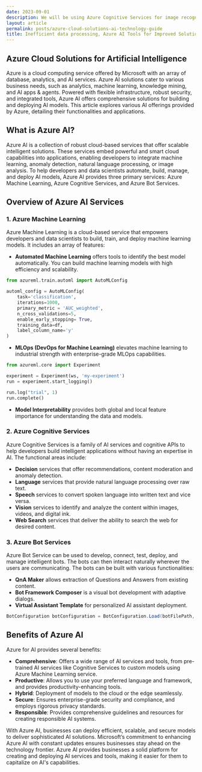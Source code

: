 ```yaml
---
date: 2023-09-01
description: We will be using Azure Cognitive Services for image recognition, speech recognition, and text analytics. Azure ML Studio will be used for custom machine learning models. These tools will help improve data processing efficiency and accuracy.
layout: article
permalink: posts/azure-cloud-solutions-ai-technology-guide
title: Inefficient data processing, Azure AI Tools for Improved Solutions
---
```


## Azure Cloud Solutions for Artificial Intelligence

Azure is a cloud computing service offered by Microsoft with an array of database, analytics, and AI services. Azure AI solutions cater to various business needs, such as analytics, machine learning, knowledge mining, and AI apps & agents. Powered with flexible infrastructure, robust security, and integrated tools, Azure AI offers comprehensive solutions for building and deploying AI models. This article explores various AI offerings provided by Azure, detailing their functionalities and applications.

## What is Azure AI?

Azure AI is a collection of robust cloud-based services that offer scalable intelligent solutions. These services embed powerful and smart cloud capabilities into applications, enabling developers to integrate machine learning, anomaly detection, natural language processing, or image analysis. To help developers and data scientists automate, build, manage, and deploy AI models, Azure AI provides three primary services: Azure Machine Learning, Azure Cognitive Services, and Azure Bot Services.

## Overview of Azure AI Services

### 1. Azure Machine Learning

Azure Machine Learning is a cloud-based service that empowers developers and data scientists to build, train, and deploy machine learning models. It includes an array of features:

- **Automated Machine Learning** offers tools to identify the best model automatically. You can build machine learning models with high efficiency and scalability.

```python
from azureml.train.automl import AutoMLConfig

automl_config = AutoMLConfig(
    task='classification',
    iterations=1000,
    primary_metric = 'AUC_weighted',
    n_cross_validations=5,
    enable_early_stopping= True,
    training_data=df,
    label_column_name='y'
)
```

- **MLOps (DevOps for Machine Learning)** elevates machine learning to industrial strength with enterprise-grade MLOps capabilities.

```python
from azureml.core import Experiment

experiment = Experiment(ws, 'my-experiment')
run = experiment.start_logging()

run.log("trial", 1)
run.complete()
```

- **Model Interpretability** provides both global and local feature importance for understanding the data and models.

### 2. Azure Cognitive Services

Azure Cognitive Services is a family of AI services and cognitive APIs to help developers build intelligent applications without having an expertise in AI. The functional areas include:

- **Decision** services that offer recommendations, content moderation and anomaly detection.
- **Language** services that provide natural language processing over raw text.
- **Speech** services to convert spoken language into written text and vice versa.
- **Vision** services to identify and analyze the content within images, videos, and digital ink.
- **Web Search** services that deliver the ability to search the web for desired content.

### 3. Azure Bot Services

Azure Bot Service can be used to develop, connect, test, deploy, and manage intelligent bots. The bots can then interact naturally wherever the users are communicating. The bots can be built with various functionalities:

- **QnA Maker** allows extraction of Questions and Answers from existing content.
- **Bot Framework Composer** is a visual bot development with adaptive dialogs.
- **Virtual Assistant Template** for personalized AI assistant deployment.

```csharp
BotConfiguration botConfiguration = BotConfiguration.Load(botFilePath, secret);
```

## Benefits of Azure AI

Azure for AI provides several benefits:

- **Comprehensive**: Offers a wide range of AI services and tools, from pre-trained AI services like Cognitive Services to custom models using Azure Machine Learning service.
- **Productive**: Allows you to use your preferred language and framework, and provides productivity-enhancing tools.
- **Hybrid**: Deployment of models to the cloud or the edge seamlessly.
- **Secure**: Ensures enterprise-grade security and compliance, and employs rigorous privacy standards.
- **Responsible**: Provides comprehensive guidelines and resources for creating responsible AI systems.

With Azure AI, businesses can deploy efficient, scalable, and secure models to deliver sophisticated AI solutions. Microsoft’s commitment to enhancing Azure AI with constant updates ensures businesses stay ahead on the technology frontier. Azure AI provides businesses a solid platform for creating and deploying AI services and tools, making it easier for them to capitalize on AI's capabilities.
